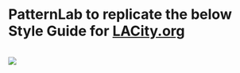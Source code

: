 <h1>PatternLab to replicate the below Style Guide for <a href="https://www.lacity.org/">LACity.org</a></h1>
</br>
<img src="https://drive.google.com/open?id=1rNZ_uKole9G8GLJAzssjB95Ut55nHWHS"></img>